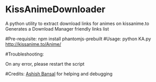# KissAnimeDownloader
A python utility to extract download links for animes on kissanime.to
Generates a Download Manager friendly links list

#Pre-requisite:
    npm install phantomjs-prebuilt
#Usage:
    python KA.py http://kissanime.to/Anime/<anime-name>
    
#Troubleshooting:

  On any error, please restart the script

#Credits:
[Ashish Bansal](https://github.com/Ashish-Bansal) for helping and debugging 
